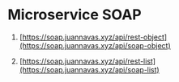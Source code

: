 # Microservice SOAP

1. [https://soap.juannavas.xyz/api/rest-object](https://soap.juannavas.xyz/api/soap-object)

2. [https://soap.juannavas.xyz/api/rest-list](https://soap.juannavas.xyz/api/soap-list)

